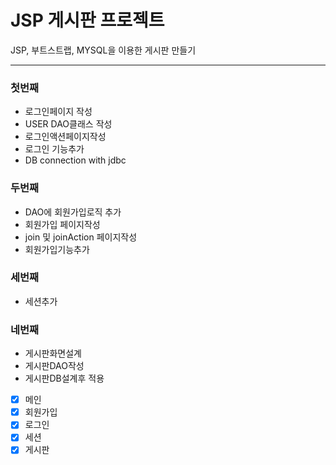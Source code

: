 # JSP 게시판 프로젝트

<p> JSP, 부트스트랩, MYSQL을 이용한 게시판 만들기 </p>
<hr>
<h3>첫번째</h3>
<ul>
<li>로그인페이지 작성</li>
 <li>USER DAO클래스 작성</li>
 <li>로그인액션페이지작성</li>
<li>로그인 기능추가</li>
<li>DB connection with jdbc</li>
</ul>
<h3>두번째</h3>
<ul> 
 <li>DAO에 회원가입로직 추가</li>
 <li>회원가입 페이지작성</li>
 <li>join 및 joinAction 페이지작성</li>
 <li>회원가입기능추가</li>
</ul>



<h3> 세번째</h3>
<ul>
 <li>세션추가 </li>
</ul>

<h3> 네번째</h3>
<ul>
 <li>게시판화면설계 </li>
 <li>게시판DAO작성 </li>
 <li>게시판DB설계후 적용 </li>
</ul>

- [x] 메인
- [x] 회원가입
- [x] 로그인
- [x] 세션
- [x] 게시판
